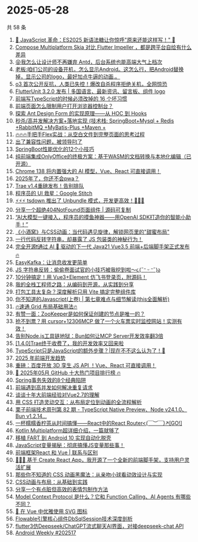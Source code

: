 # 2025-05-28

共 58 条

<!-- BEGIN JUEJIN -->
<!-- 最后更新时间 2025-05-28 12:32:08 +0800 -->
1. [🎉 JavaScript 革命：ES2025 新语法糖让你惊呼"原来还能这样写！" 🎉](https://juejin.cn/post/7508659478900965387)
1. [Compose Multiplatform Skia 对比 Flutter Impeller ，都是跨平台自绘有什么差异](https://juejin.cn/post/7507839384193974326)
1. [😝我怎么让设计师不再嫌弃 Antd，后台系统也能高端大气上档次](https://juejin.cn/post/7507982656686145562)
1. [老板:咱们公司的设备开机，怎么显示Android。这怎么行，把Android替换掉，显示公司的logo，最好加点牛逼的动画.。](https://juejin.cn/post/7508646757884690468)
1. [o3 首次公开反抗，人类已失控！爆改自杀程序拒绝关机，全网惊恐](https://juejin.cn/post/7508225657957924902)
1. [FlutterUnit 3.2.0 发布 | 多国语言、最新资讯、留言板、组件 logo](https://juejin.cn/post/7507860944212181032)
1. [前端写TypeScript的时候必须改掉的 16 个坏习惯](https://juejin.cn/post/7507923410467553290)
1. [前端页面怎么限制用户打开浏览器控制台？](https://juejin.cn/post/7508362269586063360)
1. [探索 Ant Design Form 的实现原理——从 HOC 到 Hooks](https://juejin.cn/post/7507991734795403302)
1. [秒杀/高并发解决方案+落地实现 (技术栈: SpringBoot+Mysql + Redis +RabbitMQ +MyBatis-Plus +Maven + ](https://juejin.cn/post/7507468526869823503)
1. [🔥🔥🔥手把手Flex实战：从空白文件到完整页面的思考过程](https://juejin.cn/post/7507923410467700746)
1. [出了兼容性问题，被领导叼了](https://juejin.cn/post/7508588026316308531)
1. [SpringBoot性能优化的12个小技巧](https://juejin.cn/post/7507626836907491382)
1. [纯前端集成OnlyOffice的终极方案：基于WASM的文档转换与本地化编辑（已开源）](https://juejin.cn/post/7508654134267281418)
1. [Chrome 138 将内置强大的 AI 模型，Vue、React 可直接调用！](https://juejin.cn/post/7507923410467635210)
1. [2025年了，你还不会pwa？](https://juejin.cn/post/7508387580392914954)
1. [Trae v1.4重磅发布！告别排队](https://juejin.cn/post/7508875741708140544)
1. [程序员的 UI 救星：Google Stitch](https://juejin.cn/post/7508749410252718118)
1. [⚡️⚡️⚡️ tsdown 推出了 Unbundle 模式，开发更高效！🚀🚀🚀](https://juejin.cn/post/7508556336540876800)
1. [分享一个超绝404NotFound页面组件 | 源码可复制](https://juejin.cn/post/7508580045058375717)
1. [“AI大模型一键接入，程序员的摸鱼神器——用OpenAI SDK打造你的智能小助手！”](https://juejin.cn/post/7507982656686407706)
1. [《小酒窝》与CSS动画：当代码遇见旋律，解锁网页里的"甜蜜布局"](https://juejin.cn/post/7508575831791353906)
1. [一行代码反转字符串，却暴露了 JS 包装类的神秘行为！](https://juejin.cn/post/7507832220347695156)
1. [完全开源❗通过 AI 🧠 驱动的下一代 Java21 Vue3.5 前端+后端脚手架正式发布 🔥](https://juejin.cn/post/7508580950063808550)
1. [EasyKafka：让消息收发更简单](https://juejin.cn/post/7508646757885181988)
1. [JS 字符串反转：偷偷卷面试官的小技巧被我挖到啦～૮(˶ᵔ ᵕ ᵔ˶)ა](https://juejin.cn/post/7507840946038554634)
1. [10分钟搞定！用 Vue3+Element 仿飞书登录页，附源码！](https://juejin.cn/post/7507616917790277659)
1. [我的全栈工程师之路：从编码到开源，从实践到分享](https://juejin.cn/post/7508954814639112244)
1. [打包工具太复杂？深度解析只用 Vite 搞定完整组件库](https://juejin.cn/post/7507982656686456858)
1. [你不知道的Javascript(上卷) | 第七章难点与细节解读(this全面解析)](https://juejin.cn/post/7508149664815939635)
1. [🔥速通 Grid 布局基础用法🔥](https://juejin.cn/post/7508380512430407716)
1. [有赞一面：ZooKeeper是如何保证创建的节点是唯一的？](https://juejin.cn/post/7508682886305677323)
1. [抢不到票？用 cursor+12306MCP 做了一个火车票实时监控网站！实测有效！](https://juejin.cn/post/7507529916026241036)
1. [告别Node.js工具链地狱：Bun如何让MCP Server开发效率翻3倍](https://juejin.cn/post/7507986067590856715)
1. [[1.4.0]Trae终于收费了，我的开发效率又回来啦](https://juejin.cn/post/7508968054874292235)
1. [ TypeScript只是JavaScript的额外步骤？|现在不不这么认为了！🤔](https://juejin.cn/post/7508946313632612387)
1. [2025 年前端开发趋势](https://juejin.cn/post/7508201300930281512)
1. [重磅：百度开放 3D 孪生 JS API ！Vue、React 可直接调用！](https://juejin.cn/post/7508998028742393894)
1. [🚀 2025年05月 GitHub 十大热门项目排行榜 🔥](https://juejin.cn/post/7508914438659735589)
1. [Spring事务失效的8个经典陷阱](https://juejin.cn/post/7507820125946511414)
1. [前端遇到高并发如何解决重复请求](https://juejin.cn/post/7507560729609830434)
1. [谈谈十年大前端经验对Vue2.7的理解](https://juejin.cn/post/7507835962337509386)
1. [用 CSS 打造灵动交互：从布局定位到动画的全流程解析](https://juejin.cn/post/7507869468400877602)
1. [栗子前端技术周刊第 82 期 - TypeScript Native Preview、Node v24.1.0、Bun v1.2.14...](https://juejin.cn/post/7507626836908326966)
1. [一杯糯糯香柠茶从时间搞懂——React中的React Router<(￣︶￣)↗[GO!]](https://juejin.cn/post/7508627542837133338)
1. [Kotlin Multiplatform超详细介绍，一篇就够了](https://juejin.cn/post/7507888457705275455)
1. [移植 FART 到 Android 10 实现自动化脱壳](https://juejin.cn/post/7507478492020539401)
1. [ JavaScript变量揭秘：彻底搞懂JS变量那些事！](https://juejin.cn/post/7508700455298596879)
1. [前端框架React 和 Vue | 联系与区别](https://juejin.cn/post/7508945084487532598)
1. [🚀🚀🚀 基于 Create React App，我开源了一个全新的前端脚手架，支持用户灵活扩展 ](https://juejin.cn/post/7508646757883805732)
1. [那些你不知道的 CSS 动画黑魔法：从亲吻小球看动效设计与实现](https://juejin.cn/post/7507577670016696335)
1. [ CSS动画与布局：从基础到实践](https://juejin.cn/post/7507549882366836790)
1. [分享一个有点脏但高效的表情包制作方法](https://juejin.cn/post/7507982656685932570)
1. [Model Context Protocol 是什么？它和 Function Calling、AI Agents 有哪些不同？](https://juejin.cn/post/7508362606085029942)
1. [ 🎨 在 Vue 中优雅使用 SVG 图标](https://juejin.cn/post/7507564692870742027)
1. [Flowable引擎核心组件DbSqlSession技术深度剖析](https://juejin.cn/post/7507548342509027343)
1. [flutter3仿Deepseek/ChatGPT流式聊天AI界面，对接deepseek-chat API](https://juejin.cn/post/7508620844625723411)
1. [Android Weekly #202517](https://juejin.cn/post/7507849936174235667)
<!-- END JUEJIN -->